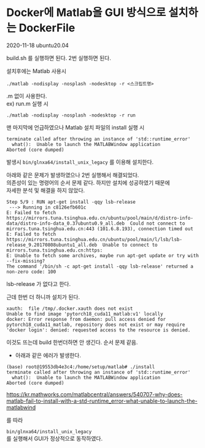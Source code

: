# Docker에 Matlab을 GUI 방식으로 설치하는 DockerFile

2020-11-18 ubuntu20.04  

build.sh 를 실행하면 된다. 2번 실행하면 된다.   
  
설치후에는 Matlab 사용시  
```
./matlab -nodisplay -nosplash -nodesktop -r <스크립트명>
```
.m 없이 사용한다.  
ex) run.m 실행 시  
```
./matlab -nodisplay -nosplash -nodesktop -r run
```

맨 마지막에 언급하였으나 Matlab 설치 파일의 install 실행 시 
```
terminate called after throwing an instance of 'std::runtime_error'
  what():  Unable to launch the MATLABWindow application
Aborted (core dumped)
```

발생시 ```bin/glnxa64/install_unix_legacy```    를 이용해 설치한다. 
  
아래와 같은 문제가 발생하였으나 2번 실행해서 해결되었다.   
의존성이 있는 명령어의 순서 문제 같다. 하지만 설치에 성공하였기 때문에   
자세한 분석 및 해결을 하지 않았다.   


```
Step 5/9 : RUN apt-get install -qqy lsb-release
 ---> Running in c8126efb601c
E: Failed to fetch https://mirrors.tuna.tsinghua.edu.cn/ubuntu/pool/main/d/distro-info-data/distro-info-data_0.37ubuntu0.9_all.deb  Could not connect to mirrors.tuna.tsinghua.edu.cn:443 (101.6.8.193), connection timed out
E: Failed to fetch https://mirrors.tuna.tsinghua.edu.cn/ubuntu/pool/main/l/lsb/lsb-release_9.20170808ubuntu1_all.deb  Unable to connect to mirrors.tuna.tsinghua.edu.cn:https:
E: Unable to fetch some archives, maybe run apt-get update or try with --fix-missing?
The command '/bin/sh -c apt-get install -qqy lsb-release' returned a non-zero code: 100
```

lsb-release 가 없다고 한다. 

근데 한번 더 하니까 설치가 된다.

```
xauth:  file /tmp/.docker.xauth does not exist
Unable to find image 'pytorch18_cuda11_matlab:v1' locally
docker: Error response from daemon: pull access denied for pytorch18_cuda11_matlab, repository does not exist or may require 'docker login': denied: requested access to the resource is denied.
```
이것도 뜨는데 build 한번더하면 안 생긴다. 순서 문제 같음.


+ 아래과 같은 에러가 발생한다. 

```
(base) root@19553db4e3c4:/home/setup/matlab# ./install 
terminate called after throwing an instance of 'std::runtime_error'
  what():  Unable to launch the MATLABWindow application
Aborted (core dumped)
```

https://kr.mathworks.com/matlabcentral/answers/540707-why-does-matlab-fail-to-install-with-a-std-runtime_error-what-unable-to-launch-the-matlabwind

를 따라  
  
```bin/glnxa64/install_unix_legacy```   
를 실행해서 GUI가 정상적으로 동작하였다. 
